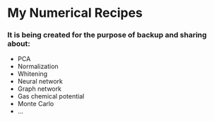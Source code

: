 # My Numerical Recipes
### It is being created for the purpose of backup and sharing about:
- PCA
- Normalization
- Whitening
- Neural network
- Graph network
- Gas chemical potential
- Monte Carlo
- ...
